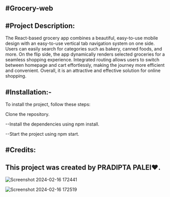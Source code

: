 #Grocery-web
--
#Project Description:
--
The React-based grocery app combines a beautiful, easy-to-use mobile design with an easy-to-use vertical tab navigation system on one side. Users can easily search for categories such as bakery, canned foods, and more. On the flip side, the app dynamically renders selected groceries for a seamless shopping experience. Integrated routing allows users to switch between homepage and cart effortlessly, making the journey more efficient and convenient. Overall, it is an attractive and effective solution for online shopping.
 
#Installation:-
--
To install the project, follow these steps:

 Clone the repository.
 
--Install the dependencies using npm install.

--Start the project using npm start.

#Credits:
--
This project was created by PRADIPTA PALEI❤️.
--
![Screenshot 2024-02-16 172441](https://github.com/Pradipta22/Grocery-web/assets/81964254/d29f4d89-3b6a-4c05-872c-0c8f00344c4b)

![Screenshot 2024-02-16 172519](https://github.com/Pradipta22/Grocery-web/assets/81964254/f6684791-72f2-4b1e-b7e1-f0fedbdd9593)


  

